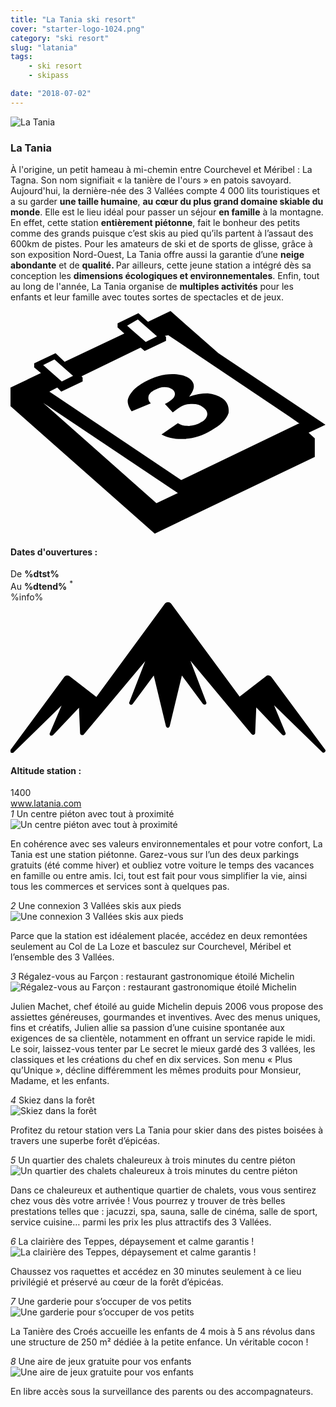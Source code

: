 ```yaml
---
title: "La Tania ski resort"
cover: "starter-logo-1024.png"
category: "ski resort"
slug: "latania"
tags:
    - ski resort
    - skipass

date: "2018-07-02"
---
```


<div class="edito-wrapper station">
<div class="banner-station">
<div class="banner-station-logo">
<img src="assets/resortfiles/la-tania.png" alt="La Tania">  </div> </div>
<h3 class="main-title-1 h-margin-bottom-0">La Tania</h1>
<div class="rich-text">  
<p>À l'origine, un petit hameau à mi-chemin entre Courchevel et Méribel : La Tagna. Son nom signifiait « la tanière de l'ours » en patois savoyard. Aujourd'hui, la dernière-née des 3 Vallées compte 4 000 lits touristiques et a su garder <strong>une taille humaine</strong>, <strong>au cœur du plus grand domaine
skiable du monde</strong>. Elle est le lieu idéal pour passer un séjour <strong>en famille</strong>  à la montagne. En effet, cette station <strong>entièrement piétonne</strong>, fait le bonheur des petits comme des grands puisque c’est skis au pied qu’ils partent à l’assaut des 600km de pistes. Pour les amateurs de ski et de sports de glisse, grâce à son exposition Nord-Ouest, La Tania offre aussi la garantie d’une <strong>neige abondante</strong> et de <strong>qualité. </strong>Par ailleurs, cette jeune station a intégré dès sa conception les <strong>dimensions écologiques et environnementales</strong>. Enfin, tout au long de l'année, La Tania organise de <strong>multiples activités</strong> pour les enfants et leur famille avec toutes sortes de spectacles et de jeux.</p> </div>
<div class="grid center">  
<div class="col-6"> 
<i class="icon icon-date icon-55">
<svg xmlns="http:/www.w3.org/2000/svg" viewBox="0 0 55.9 39.6">  <path d="M37.6 15.5c-.7-.5-1.6-.8-2.6-.9-1.1 0-2.2.2-3.3.6 1.1-1.4 1.1-2.4.1-3.2-.7-.5-1.7-.8-3.1-.8-1.6 0-3.3.5-4.9 1.4-.9.5-1.7 1.1-2.2 1.7-.5.6-.8 1.2-.8 1.7s.2 1.1.7 1.8l3.4-1.4c-.4-.4-.5-.8-.4-1.3.1-.4.5-.8 1.1-1.1.6-.3 1.1-.5 1.7-.5.6 0 1 .1 1.4.4.4.3.6.7.4 1.2-.2.5-.8.9-1.7 1.4l1.4 1.5c.5-.4.9-.7 1.4-1 .6-.4 1.3-.5 2.1-.5s1.4.2 1.9.6c.6.4.8.9.7 1.4-.1.5-.5 1-1.2 1.3-.6.4-1.3.5-2 .6-.7 0-1.4-.1-2-.5l-2.9 2c1.1.6 2.5.9 4.1.8 1.6-.1 3.2-.6 4.7-1.5 1.6-.9 2.7-1.9 3.1-3.1.1-.9-.1-1.9-1.1-2.6z"></path>  <path d="M52.9 21.6l3-1.4-19-12.7L28.4 0l-4 1.9L22.7.4 19 2.2v.7L20.2 4 9.6 9 8 7.5 4.2 9.3v.7l1.2 1L0 13.6v3.3l25.6 22.6L54 25.9v-3.3l-1.1-1zM22.6 1.5l.9.8L26 4.5l-2 1-2.4-2.1-.9-.8 1.9-1.1zM7.8 8.6l.9.8 2.4 2.1-2 1-2.4-2.1-.9-.8 2-1zm18.1 25.5L5.8 16.3l23.9 16-3.8 1.8zM51.1 20L30.3 30 6.9 14.3l1.4-.7.7.7 3.8-1.8v-.7l-.2-.2 10.5-5.1.7.6 3.8-1.8v-.7l-.2-.2.6-.1 21.6 14.5 1.7 1.2h-.2z"></path>
</svg> </i> 
<h4 class="main-title-3 h-uppercase center h-fz-16">Dates d'ouvertures :</h4>
   <div class="opening-dates">
                     De <strong>%dtst%</strong> <br/>
                     Au <strong>%dtend%</strong> <sup className="blue">*</sup>
     </div>
     %info%
     </div>  
     <div class="col-6">
     <i class="icon icon-mountain icon-55">
<svg xmlns="http:/www.w3.org/2000/svg" viewBox="0 0 85.1 40.7">  <path d="M23.2 25.6L41.7.4c.2-.3.5-.4.9-.4.3 0 .6.1.8.4l18.5 25.1L69 20c.2-.2.5-.3.8-.2.3 0 .5.2.7.4L85 39.8c.2.2.1.5-.1.7-.2.2-.5.2-.7 0l-13-12.7 3.1 7.5c.1.2 0 .5-.2.6-.2.1-.5.1-.7-.1l-7-7.4-.3 6.9c0 .2-.1.4-.4.5-.2.1-.4 0-.6-.2L48.6 15.8 52.9 27c.1.2 0 .5-.2.6-.2.1-.5.1-.7-.1l-5.7-7.7L43 33.5c-.1.2-.3.4-.5.4s-.4-.2-.5-.4l-3.3-13.7-5.7 7.7c-.2.2-.4.3-.7.1-.2-.1-.3-.4-.2-.6l4.3-11.1-16.6 19.8c-.1.2-.4.2-.6.2-.2-.1-.3-.2-.4-.5l-.3-6.9-7 7.4c-.2.2-.5.2-.7.1-.2-.1-.3-.4-.2-.6l3.2-7.5-13 12.7c-.2.2-.5.2-.7 0-.2-.2-.2-.5-.1-.7l14.5-19.7c.2-.2.4-.4.7-.4.3 0 .6 0 .8.2l7.2 5.6z"></path>
</svg> </i> <h4 class="main-title-3 h-uppercase center h-fz-16">Altitude station :</h4> 1400  </div> </div> <a rel="nofollow" href="http:/www.latania.com/" class="btn btn-blue" target="_blank">www.latania.com</a> <div class="poi-anchor-title" id="marker_11">  <em>1</em> Un centre piéton avec tout à proximité </div> <div class="o-actu fullWidth">  <div class="grid-noGutter-equalHeight_sm-1"> <div class="col">
<img src="assets/resortfiles/latania-stationpietonne.jpg" alt="Un centre piéton avec tout à proximité"> </div> <div class="col">
<div class="pl2 rich-text">  <p>En cohérence avec ses valeurs environnementales et pour votre confort, La Tania est une station piétonne. Garez-vous sur l’un des deux parkings gratuits (été comme hiver) et oubliez votre voiture le temps des vacances en famille ou entre amis. Ici, tout est fait pour vous simplifier la vie, ainsi tous les commerces et services sont à quelques pas.</p>
</div> </div>  </div> </div> <div class="poi-anchor-title" id="marker_12">  <em>2</em> Une connexion 3 Vallées skis aux pieds </div> <div class="o-actu fullWidth">  <div class="grid-noGutter-equalHeight_sm-1"> <div class="col">
<img src="assets/resortfiles/latania-connexion.jpg" alt="Une connexion 3 Vallées skis aux pieds"> </div><div class="col">
<div class="pl2 rich-text">
<p>Parce que la station est idéalement placée, accédez en deux remontées seulement au Col de La Loze et basculez sur Courchevel, Méribel et l’ensemble des 3 Vallées.</p>
</div> </div>  </div>
</div>
<div class="poi-anchor-title" id="marker_13">  <em>3</em> Régalez-vous au Farçon : restaurant gastronomique étoilé Michelin </div> <div class="o-actu fullWidth">  <div class="grid-noGutter-equalHeight_sm-1"> <div class="col">
<img src="assets/resortfiles/latania-lefarcon.jpg" alt="Régalez-vous au Farçon : restaurant gastronomique étoilé Michelin"> </div> <div class="col">
<div class="pl2 rich-text">  <p>Julien Machet, chef étoilé au guide Michelin depuis 2006 vous propose des assiettes généreuses, gourmandes et inventives. Avec des menus uniques, fins et créatifs, Julien allie sa passion d’une cuisine spontanée aux exigences de sa clientèle, notamment en offrant un service rapide le midi. Le soir, laissez-vous tenter par Le secret le mieux gardé des 3 vallées, les classiques et les créations du chef en dix services. Son menu « Plus qu’Unique », décline différemment les mêmes produits pour Monsieur, Madame, et les enfants.</p>
</div> </div>  </div> </div> <div class="poi-anchor-title" id="marker_14">  <em>4</em> Skiez dans la forêt </div> <div class="o-actu fullWidth">  <div class="grid-noGutter-equalHeight_sm-1"> <div class="col">
<img src="assets/resortfiles/latania-skiforet.jpg" alt="Skiez dans la forêt"> </div> <div class="col">
<div class="pl2 rich-text">  <p>Profitez du retour station vers La Tania pour skier dans des pistes boisées à travers une superbe forêt d’épicéas.</p>
</div> </div>  </div> </div> <div class="poi-anchor-title" id="marker_15">  <em>5</em> Un quartier des chalets chaleureux à trois minutes du centre piéton </div> <div class="o-actu fullWidth">  <div class="grid-noGutter-equalHeight_sm-1">
<div class="col">
<img src="assets/resortfiles/latania-chalet.jpg" alt="Un quartier des chalets chaleureux à trois minutes du centre piéton"> </div> <div class="col">
<div class="pl2 rich-text">
<p>Dans ce chaleureux et authentique quartier de chalets, vous vous sentirez chez vous dès votre arrivée ! Vous pourrez y trouver de très belles prestations telles que : jacuzzi, spa, sauna, salle de cinéma, salle de sport, service cuisine… parmi les prix les plus attractifs des 3 Vallées.</p>
</div> </div>  </div> </div> <div class="poi-anchor-title" id="marker_16">  <em>6</em> La clairière des Teppes, dépaysement et calme garantis ! </div> <div class="o-actu fullWidth">  <div class="grid-noGutter-equalHeight_sm-1"> <div class="col">
<img src="assets/resortfiles/latania-raquette.jpg" alt="La clairière des Teppes, dépaysement et calme garantis !"> </div> <div class="col">
<div class="pl2 rich-text">  <p>Chaussez vos raquettes et accédez en 30 minutes seulement à ce lieu privilégié et préservé au cœur de la forêt d’épicéas.</p>
</div> </div>  </div> </div> <div class="poi-anchor-title" id="marker_17">  <em>7</em> Une garderie pour s’occuper de vos petits </div> <div class="o-actu fullWidth">  <div class="grid-noGutter-equalHeight_sm-1"> <div class="col">
<img src="assets/resortfiles/latania-garderie.jpg" alt="Une garderie pour s’occuper de vos petits"> </div> <div class="col">
<div class="pl2 rich-text">  <p>La Tanière des Croés accueille les enfants de 4 mois à 5 ans révolus dans une structure de 250 m² dédiée à la petite enfance. Un véritable cocon !</p>
</div> </div>  </div> </div> <div class="poi-anchor-title" id="marker_18">  <em>8</em> Une aire de jeux gratuite pour vos enfants </div> <div class="o-actu fullWidth">  <div class="grid-noGutter-equalHeight_sm-1"> <div class="col">
<img src="assets/resortfiles/latania-airdejeux.jpg" alt="Une aire de jeux gratuite pour vos enfants"> </div> <div class="col">
<div class="pl2 rich-text">  <p>En libre accès sous la surveillance des parents ou des accompagnateurs.</p>
</div> </div>  </div>
</div>